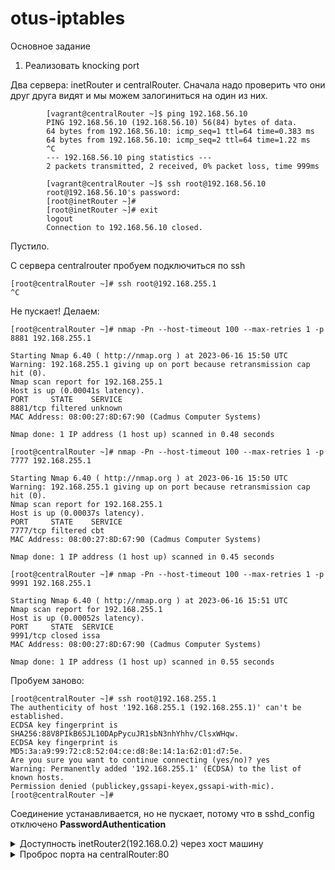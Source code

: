 # otus-iptables

Основное задание
1. Реализовать knocking port

Два сервера: inetRouter и centralRouter.
Сначала надо проверить что они друг друга видят и мы можем залогиниться на один из них.
```
		[vagrant@centralRouter ~]$ ping 192.168.56.10
		PING 192.168.56.10 (192.168.56.10) 56(84) bytes of data.
		64 bytes from 192.168.56.10: icmp_seq=1 ttl=64 time=0.383 ms
		64 bytes from 192.168.56.10: icmp_seq=2 ttl=64 time=1.22 ms
		^C
		--- 192.168.56.10 ping statistics ---
		2 packets transmitted, 2 received, 0% packet loss, time 999ms

		[vagrant@centralRouter ~]$ ssh root@192.168.56.10
		root@192.168.56.10's password: 
		[root@inetRouter ~]# 
		[root@inetRouter ~]# exit
		logout
		Connection to 192.168.56.10 closed.
```
Пустило.
		
С сервера centralrouter пробуем подключиться по ssh

```
[root@centralRouter ~]# ssh root@192.168.255.1
^C
```
Не пускает!
Делаем:
```
[root@centralRouter ~]# nmap -Pn --host-timeout 100 --max-retries 1 -p 8881 192.168.255.1
	
Starting Nmap 6.40 ( http://nmap.org ) at 2023-06-16 15:50 UTC
Warning: 192.168.255.1 giving up on port because retransmission cap hit (0).
Nmap scan report for 192.168.255.1
Host is up (0.00041s latency).
PORT     STATE    SERVICE
8881/tcp filtered unknown
MAC Address: 08:00:27:8D:67:90 (Cadmus Computer Systems)
	
Nmap done: 1 IP address (1 host up) scanned in 0.48 seconds
	
[root@centralRouter ~]# nmap -Pn --host-timeout 100 --max-retries 1 -p 7777 192.168.255.1
	
Starting Nmap 6.40 ( http://nmap.org ) at 2023-06-16 15:50 UTC
Warning: 192.168.255.1 giving up on port because retransmission cap hit (0).
Nmap scan report for 192.168.255.1
Host is up (0.00037s latency).
PORT     STATE    SERVICE
7777/tcp filtered cbt
MAC Address: 08:00:27:8D:67:90 (Cadmus Computer Systems)
	
Nmap done: 1 IP address (1 host up) scanned in 0.45 seconds
	
[root@centralRouter ~]# nmap -Pn --host-timeout 100 --max-retries 1 -p 9991 192.168.255.1
	
Starting Nmap 6.40 ( http://nmap.org ) at 2023-06-16 15:51 UTC
Nmap scan report for 192.168.255.1
Host is up (0.00052s latency).
PORT     STATE  SERVICE
9991/tcp closed issa
MAC Address: 08:00:27:8D:67:90 (Cadmus Computer Systems)
	
Nmap done: 1 IP address (1 host up) scanned in 0.55 seconds
```
Пробуем заново:

```
[root@centralRouter ~]# ssh root@192.168.255.1
The authenticity of host '192.168.255.1 (192.168.255.1)' can't be established.
ECDSA key fingerprint is SHA256:88V8PIkB6SJL10DApPycuJR1sbN3nhYhhv/ClsxWHqw.
ECDSA key fingerprint is MD5:3a:a9:99:72:c8:52:04:ce:d8:8e:14:1a:62:01:d7:5e.
Are you sure you want to continue connecting (yes/no)? yes
Warning: Permanently added '192.168.255.1' (ECDSA) to the list of known hosts.
Permission denied (publickey,gssapi-keyex,gssapi-with-mic).
[root@centralRouter ~]#
```

Соединение устанавливается, но не пускает, потому что в sshd_config отключено **PasswordAuthentication** 

</details>

<details>
	<summary>
 		Доступность inetRouter2(192.168.0.2) через хост машину
   	</summary>

	nakhorenko@nakhorenko-litres:~/Linux-2022-12/otus-iptables$ ping 192.168.0.2
	PING 192.168.0.2 (192.168.0.2) 56(84) bytes of data.
	64 bytes from 192.168.0.2: icmp_seq=88 ttl=62 time=2.45 ms
	64 bytes from 192.168.0.2: icmp_seq=89 ttl=62 time=2.42 ms
	64 bytes from 192.168.0.2: icmp_seq=90 ttl=62 time=2.28 ms
	64 bytes from 192.168.0.2: icmp_seq=91 ttl=62 time=2.49 ms
	64 bytes from 192.168.0.2: icmp_seq=92 ttl=62 time=2.53 ms
	64 bytes from 192.168.0.2: icmp_seq=93 ttl=62 time=2.41 ms
	^C
	--- 192.168.0.2 ping statistics ---
	93 packets transmitted, 6 received, 93.5484% packet loss, time 94097ms
	rtt min/avg/max/mdev = 2.282/2.431/2.532/0.078 ms
 
	nakhorenko@nakhorenko-litres:~/Linux-2022-12/otus-iptables$ traceroute 192.168.0.2
	traceroute to 192.168.0.2 (192.168.0.2), 30 hops max, 60 byte packets
	 1  192.168.56.10 (192.168.56.10)  0.642 ms  0.589 ms  0.603 ms
	 2  192.168.255.2 (192.168.255.2)  2.550 ms  2.631 ms  2.601 ms
	 3  192.168.0.2 (192.168.0.2)  2.817 ms  2.775 ms  2.727 ms

</details>

<details>
	<summary>
		 Проброс порта на centralRouter:80
 	</summary>

Для этого добавил на inetRouter2 пару правил

```
[root@inetRouter2 ~]# iptables -t nat -A PREROUTING -p tcp --dport 8080 -j DNAT --to-destination 192.168.0.1:80
[root@inetRouter2 ~]# iptables -t nat -A POSTROUTING -p tcp --dport 80 -j SNAT --to-source 192.168.0.2:8080
```

```
nakhorenko@nakhorenko-litres:~/Linux-2022-12/otus-iptables$ curl 192.168.0.2:8080
```
Nginx на centralRouter отвечает

```
	<!DOCTYPE HTML PUBLIC "-//W3C//DTD HTML 4.01 Transitional//EN">
	<html>
	<head>
	  <title>Welcome to CentOS</title>
	  <style rel="stylesheet" type="text/css"> 
	
		html {
		background-image:url(img/html-background.png);
		background-color: white;
		font-family: "DejaVu Sans", "Liberation Sans", sans-serif;
		font-size: 0.85em;
		line-height: 1.25em;
		margin: 0 4% 0 4%;
		}
```
</details>
